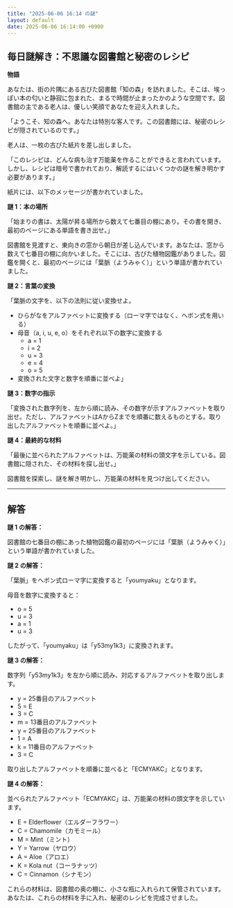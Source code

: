 ```yaml
---
title: "2025-06-06 16:14 の謎"
layout: default
date: 2025-06-06 16:14:00 +0900
---
```

## 毎日謎解き：不思議な図書館と秘密のレシピ

**物語**

あなたは、街の片隅にある古びた図書館「知の森」を訪れました。そこは、埃っぽい本の匂いと静寂に包まれた、まるで時間が止まったかのような空間です。図書館の主である老人は、優しい笑顔であなたを迎え入れました。

「ようこそ、知の森へ。あなたは特別な客人です。この図書館には、秘密のレシピが隠されているのです。」

老人は、一枚の古びた紙片を差し出しました。

「このレシピは、どんな病も治す万能薬を作ることができると言われています。しかし、レシピは暗号で書かれており、解読するにはいくつかの謎を解き明かす必要があります。」

紙片には、以下のメッセージが書かれていました。

**謎 1：本の場所**

「始まりの書は、太陽が昇る場所から数えて七番目の棚にあり。その書を開き、最初のページにある単語を書き出せ。」

図書館を見渡すと、東向きの窓から朝日が差し込んでいます。あなたは、窓から数えて七番目の棚に向かいました。そこには、古びた植物図鑑がありました。図鑑を開くと、最初のページには「葉脈（ようみゃく）」という単語が書かれていました。

**謎 2：言葉の変換**

「葉脈の文字を、以下の法則に従い変換せよ。

*   ひらがなをアルファベットに変換する（ローマ字ではなく、ヘボン式を用いる）
*   母音（a, i, u, e, o）をそれぞれ以下の数字に変換する
    *   a = 1
    *   i = 2
    *   u = 3
    *   e = 4
    *   o = 5
*   変換された文字と数字を順番に並べよ」

**謎 3：数字の指示**

「変換された数字列を、左から順に読み、その数字が示すアルファベットを取り出せ。ただし、アルファベットはAからZまでを順番に数えるものとする。取り出したアルファベットを順番に並べよ。」

**謎 4：最終的な材料**

「最後に並べられたアルファベットは、万能薬の材料の頭文字を示している。図書館に隠された、その材料を探し出せ。」

図書館を探索し、謎を解き明かし、万能薬の材料を見つけ出してください。

---

## 解答

**謎 1 の解答：**

図書館の七番目の棚にあった植物図鑑の最初のページには「葉脈（ようみゃく）」という単語が書かれていました。

**謎 2 の解答：**

「葉脈」をヘボン式ローマ字に変換すると「youmyaku」となります。

母音を数字に変換すると：

*   o = 5
*   u = 3
*   a = 1
*   u = 3

したがって、「youmyaku」は「y53my1k3」に変換されます。

**謎 3 の解答：**

数字列「y53my1k3」を左から順に読み、対応するアルファベットを取り出します。

*   y = 25番目のアルファベット
*   5 = E
*   3 = C
*   m = 13番目のアルファベット
*   y = 25番目のアルファベット
*   1 = A
*   k = 11番目のアルファベット
*   3 = C

取り出したアルファベットを順番に並べると「ECMYAKC」となります。

**謎 4 の解答：**

並べられたアルファベット「ECMYAKC」は、万能薬の材料の頭文字を示しています。

*   E = Elderflower（エルダーフラワー）
*   C = Chamomile（カモミール）
*   M = Mint（ミント）
*   Y = Yarrow（ヤロウ）
*   A = Aloe（アロエ）
*   K = Kola nut（コーラナッツ）
*   C = Cinnamon（シナモン）

これらの材料は、図書館の奥の棚に、小さな瓶に入れられて保管されています。あなたは、これらの材料を手に入れ、秘密のレシピを完成させました。

